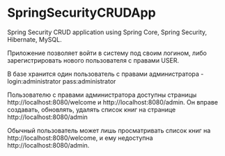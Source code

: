 # SpringSecurityCRUDApp
Spring Security CRUD application using Spring Core, Spring Security, Hibernate, MySQL.

Приложение позволяет войти в систему под своим логином, либо зарегистрировать нового пользователя с правами USER.

В базе хранится один пользователь с правами администратора - login:administrator pass:administrator

Пользователю с правами администратора доступны страницы http://localhost:8080/welcome и http://localhost:8080/admin.
Он вправе создавать, обновлять, удалять список книг на странице http://localhost:8080/admin

Обычный пользователь может лишь просматривать список книг на http://localhost:8080/welcome, и ему недоступна http://localhost:8080/admin.
